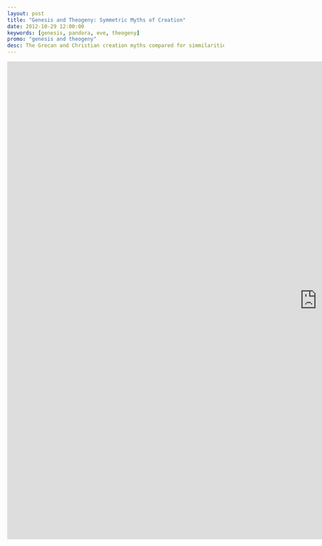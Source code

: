 ```yaml
---
layout: post
title: "Genesis and Theogeny: Symmetric Myths of Creation"
date: 2012-10-29 12:00:00
keywords: [genesis, pandora, eve, theogeny]
promo: "genesis and theogeny"
desc: The Grecan and Christian creation myths compared for simmilarities.
---
```


<iframe src="https://docs.google.com/presentation/d/e/2PACX-1vTqvz7nCVpZpZ_3toi5qy2CqNO3qSHMy19HGJOaRZFoMvtK6NQK4tRFlPOdpMOFY4CZL66BO0SInj66/embed?start=false&loop=false&delayms=3000" frameborder="0" width="1440" height="1109" allowfullscreen="true" mozallowfullscreen="true" webkitallowfullscreen="true"></iframe>

